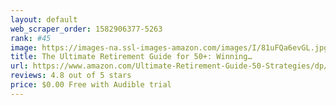 ```yaml
---
layout: default 
﻿web_scraper_order: 1582906377-5263
rank: #45
image: https://images-na.ssl-images-amazon.com/images/I/81uFQa6evGL.jpg
title: The Ultimate Retirement Guide for 50+: Winning…
url: https://www.amazon.com/Ultimate-Retirement-Guide-50-Strategies/dp/B084G9TQKK/ref=zg_mw_audible_45?_encoding=UTF8&psc=1&refRID=VQVVVPNRQFD2M3VKYXDG
reviews: 4.8 out of 5 stars
price: $0.00 Free with Audible trial
---
```

